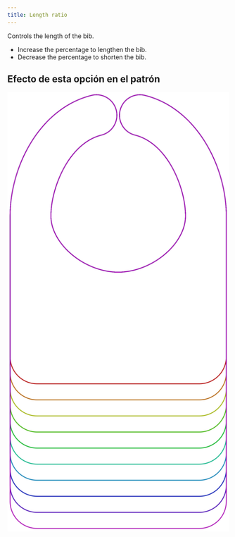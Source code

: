 ```yaml
---
title: Length ratio
---
```


Controls the length of the bib.

- Increase the percentage to lengthen the bib.
- Decrease the percentage to shorten the bib.

## Efecto de esta opción en el patrón

![Esta imagen muestra el efecto de esta opción al superponer varias variantes que tienen un valor diferente para esta opción](bob_lengthratio_sample.svg "Efecto de esta opción en el patrón")
